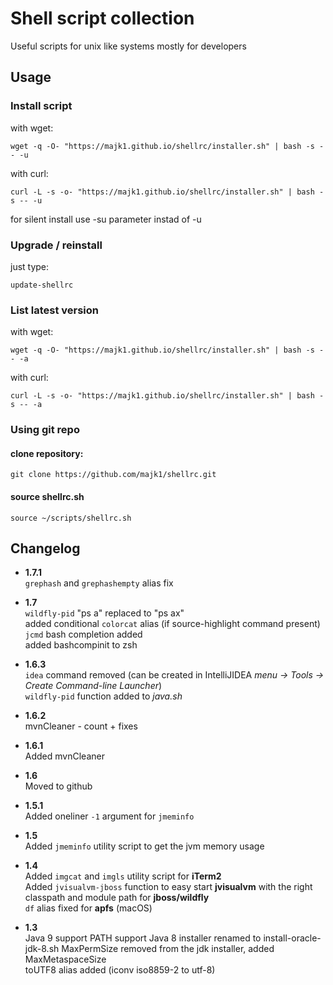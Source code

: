 # Shell script collection

Useful scripts for unix like systems mostly for developers

## Usage

### Install script

with wget:
```
wget -q -O- "https://majk1.github.io/shellrc/installer.sh" | bash -s -- -u
```

with curl:
```
curl -L -s -o- "https://majk1.github.io/shellrc/installer.sh" | bash -s -- -u
```

for silent install use -su parameter instad of -u

### Upgrade / reinstall

just type:
```
update-shellrc
```

### List latest version

with wget:
```
wget -q -O- "https://majk1.github.io/shellrc/installer.sh" | bash -s -- -a
```

with curl:
```
curl -L -s -o- "https://majk1.github.io/shellrc/installer.sh" | bash -s -- -a
```

### Using git repo


#### clone repository:
  
```
git clone https://github.com/majk1/shellrc.git
```

#### source shellrc.sh  

```
source ~/scripts/shellrc.sh
```

## Changelog

 * **1.7.1**  
   `grephash` and `grephashempty` alias fix  
   
   
 * **1.7**  
   `wildfly-pid` "ps a" replaced to "ps ax"  
   added conditional `colorcat` alias (if source-highlight command present)   
   `jcmd` bash completion added  
   added bashcompinit to zsh  

 * **1.6.3**  
   `idea` command removed (can be created in IntelliJIDEA *menu -> Tools -> Create Command-line Launcher*)  
   `wildfly-pid` function added to *java.sh*  

 * **1.6.2**  
   mvnCleaner - count + fixes

 * **1.6.1**  
   Added mvnCleaner

 * **1.6**  
   Moved to github  

 * **1.5.1**  
   Added oneliner `-1` argument for `jmeminfo`
  
 * **1.5**  
   Added `jmeminfo` utility script to get the jvm memory usage

 * **1.4**  
   Added `imgcat` and `imgls` utility script for **iTerm2**  
   Added `jvisualvm-jboss` function to easy start **jvisualvm** with the right classpath and module path for **jboss/wildfly**  
   `df` alias fixed for **apfs** (macOS)  

 * **1.3**  
   Java 9 support PATH support
   Java 8 installer renamed to install-oracle-jdk-8.sh
   MaxPermSize removed from the jdk installer, added MaxMetaspaceSize  
   toUTF8 alias added (iconv iso8859-2 to utf-8)
